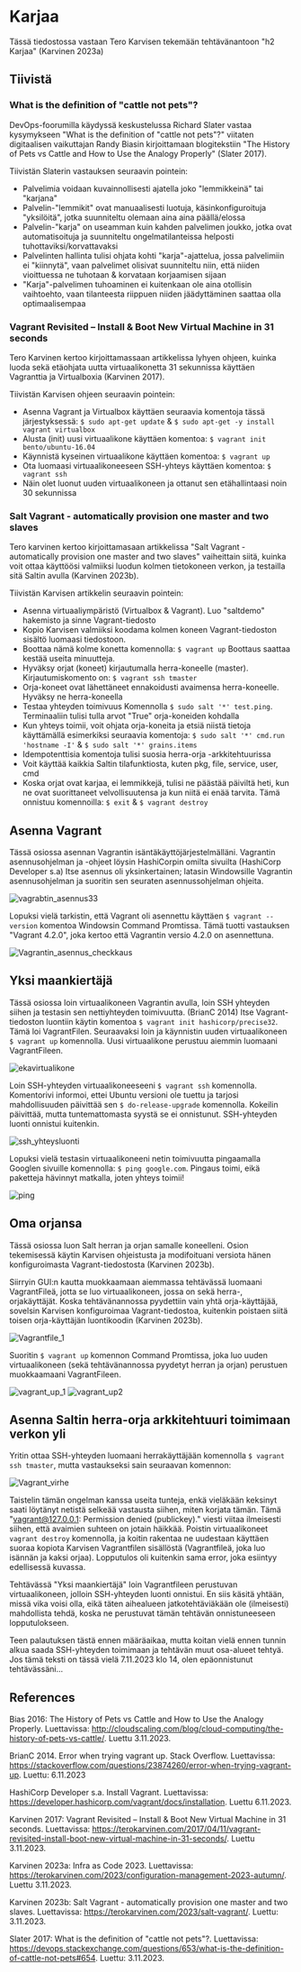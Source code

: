 # Karjaa

Tässä tiedostossa vastaan Tero Karvisen tekemään tehtävänantoon "h2 Karjaa" (Karvinen 2023a)

## Tiivistä

### What is the definition of "cattle not pets"?
DevOps-foorumilla käydyssä keskustelussa Richard Slater vastaa kysymykseen "What is the definition of "cattle not pets"?" viitaten digitaalisen vaikuttajan Randy Biasin kirjoittamaan blogitekstiin "The History of Pets vs Cattle and How to Use the Analogy Properly" (Slater 2017).

Tiivistän Slaterin vastauksen seuraavin pointein:
- Palvelimia voidaan kuvainnollisesti ajatella joko "lemmikkeinä" tai "karjana"
- Palvelin-"lemmikit" ovat manuaalisesti luotuja, käsinkonfiguroituja "yksilöitä", jotka suunniteltu olemaan aina aina päällä/elossa
- Palvelin-"karja" on useamman kuin kahden palvelimen joukko, jotka ovat automatisoituja ja suunniteltu ongelmatilanteissa helposti tuhottaviksi/korvattavaksi
- Palvelinten hallinta tulisi ohjata kohti "karja"-ajattelua, jossa palvelimiin ei "kiinnytä", vaan palvelimet olisivat suunniteltu niin, että niiden vioittuessa ne tuhotaan & korvataan korjaamisen sijaan
- "Karja"-palvelimen tuhoaminen ei kuitenkaan ole aina otollisin vaihtoehto, vaan tilanteesta riippuen niiden jäädyttäminen saattaa olla optimaalisempaa

### Vagrant Revisited – Install & Boot New Virtual Machine in 31 seconds
Tero Karvinen kertoo kirjoittamassaan artikkelissa lyhyen ohjeen, kuinka luoda sekä etäohjata uutta virtuaalikonetta 31 sekunnissa käyttäen Vagranttia ja Virtualboxia (Karvinen 2017). 

Tiivistän Karvisen ohjeen seuraavin pointein:
- Asenna Vagrant ja Virtualbox käyttäen seuraavia komentoja tässä järjestyksessä: ```$ sudo apt-get update``` & ```$ sudo apt-get -y install vagrant virtualbox```
- Alusta (init) uusi virtuaalikone käyttäen komentoa: ```$ vagrant init bento/ubuntu-16.04```
- Käynnistä kyseinen virtuaalikone käyttäen komentoa: ```$ vagrant up```
- Ota luomaasi virtuaalikoneeseen SSH-yhteys käyttäen komentoa: ```$ vagrant ssh```
- Näin olet luonut uuden virtuaalikoneen ja ottanut sen etähallintaasi noin 30 sekunnissa

### Salt Vagrant - automatically provision one master and two slaves
Tero karvinen kertoo kirjoittamasaan artikkelissa "Salt Vagrant - automatically provision one master and two slaves" vaiheittain siitä, kuinka voit ottaa käyttöösi valmiiksi luodun kolmen tietokoneen verkon, ja testailla sitä Saltin avulla (Karvinen 2023b).


Tiivistän Karvisen artikkelin seuraavin pointein:
- Asenna virtuaaliympäristö (Virtualbox & Vagrant). Luo "saltdemo" hakemisto ja sinne Vagrant-tiedosto
- Kopio Karvisen valmiiksi koodama kolmen koneen Vagrant-tiedoston sisältö luomaasi tiedostoon.
- Boottaa nämä kolme konetta komennolla: ```$ vagrant up``` Boottaus saattaa kestää useita minuutteja.
- Hyväksy orjat (koneet) kirjautumalla herra-koneelle (master). Kirjautumiskomento on: ```$ vagrant ssh tmaster```
- Orja-koneet ovat lähettäneet ennakoidusti avaimensa herra-koneelle. Hyväksy ne herra-koneella
- Testaa yhteyden toimivuus Komennolla ```$ sudo salt '*' test.ping```. Terminaaliin tulisi tulla arvot "True" orja-koneiden kohdalla
- Kun yhteys toimii, voit ohjata orja-koneita ja etsiä niistä tietoja käyttämällä esimerkiksi seuraavia komentoja: ```$ sudo salt '*' cmd.run 'hostname -I'``` & ```$ sudo salt '*' grains.items```
- Idempotenttisia komentoja tulisi suosia herra-orja -arkkitehtuurissa
- Voit käyttää kaikkia Saltin tilafunktiosta, kuten pkg, file, service, user, cmd
- Koska orjat ovat karjaa, ei lemmikkejä, tulisi ne päästää päiviltä heti, kun ne ovat suorittaneet velvollisuutensa ja kun niitä ei enää tarvita. Tämä onnistuu komennoilla: ```$ exit``` & ```$ vagrant destroy```

## Asenna Vagrant
Tässä osiossa asennan Vagrantin isäntäkäyttöjärjestelmälläni. Vagrantin asennusohjelman ja -ohjeet löysin HashiCorpin omilta sivuilta (HashiCorp Developer s.a) Itse asennus oli yksinkertainen; latasin Windowsille Vagrantin asennusohjelman ja suoritin sen seuraten asennussohjelman ohjeita.

![vagrabtin_asennus33](https://github.com/RonSkogberg/palvelinten_hallinta/assets/148875466/09dfc28c-3ec4-4d4b-8be5-7a695344abb8)

Lopuksi vielä tarkistin, että Vagrant oli asennettu käyttäen ```$ vagrant --version``` komentoa Windowsin Command Promtissa. Tämä tuotti vastauksen "Vagrant 4.2.0", joka kertoo että Vagrantin versio 4.2.0 on asennettuna.

![Vagrantin_asennus_checkkaus](https://github.com/RonSkogberg/palvelinten_hallinta/assets/148875466/2629dd8a-6a62-498c-9698-362ef069b501)

## Yksi maankiertäjä
Tässä osiossa loin virtuaalikoneen Vagrantin avulla, loin SSH yhteyden siihen ja testasin sen nettiyhteyden toimivuutta. (BrianC 2014)
Itse Vagrant-tiedoston luontiin käytin komentoa ```$ vagrant init hashicorp/precise32```. Tämä loi VagrantFilen. Seuraavaksi loin ja käynnistin uuden virtuaalikoneen ```$ vagrant up``` komennolla. Uusi virtuaalikone perustuu aiemmin luomaani VagrantFileen.

![ekavirtualikone](https://github.com/RonSkogberg/palvelinten_hallinta/assets/148875466/91258b58-c4e0-4efd-8510-03eef172bd75)

Loin SSH-yhteyden virtuaalikoneeseeni ```$ vagrant ssh``` komennolla. Komentorivi informoi, ettei Ubuntu versioni ole tuettu ja tarjosi mahdollisuuden päivittää sen ```$ do-release-upgrade``` komennolla. Kokeilin päivittää, mutta tuntemattomasta syystä se ei onnistunut. SSH-yhteyden luonti onnistui kuitenkin.

![ssh_yhteysluonti](https://github.com/RonSkogberg/palvelinten_hallinta/assets/148875466/e2c58b4c-6abb-43be-979a-f7c80df9e395)

Lopuksi vielä testasin virtuaalikoneeni netin toimivuutta pingaamalla Googlen sivuille komennolla:
```$ ping google.com```. Pingaus toimi, eikä paketteja hävinnyt matkalla, joten yhteys toimii!

![ping](https://github.com/RonSkogberg/palvelinten_hallinta/assets/148875466/602a01c8-eac4-45e3-a316-d8c003be3018)

## Oma orjansa
Tässä osiossa luon Salt herran ja orjan samalle koneelleni. Osion tekemisessä käytin Karvisen ohjeistusta ja modifoituani versiota hänen konfiguroimasta Vagrant-tiedostosta (Karvinen 2023b).

Siirryin GUI:n kautta muokkaamaan aiemmassa tehtävässä luomaani VagrantFileä, jotta se luo virtuaalikoneen, jossa on sekä herra-, orjakäyttäjät. Koska tehtävänannossa pyydettiin vain yhtä orja-käyttäjää, sovelsin Karvisen konfiguroimaa Vagrant-tiedostoa, kuitenkin poistaen siitä toisen orja-käyttäjän luontikoodin (Karvinen 2023b).

![Vagrantfile_1](https://github.com/RonSkogberg/palvelinten_hallinta/assets/148875466/bc5ded52-b53e-4aab-9676-bfbc7c2b8eec)

Suoritin ```$ vagrant up``` komennon Command Promtissa, joka luo uuden virtuaalikoneen (sekä tehtävänannossa pyydetyt herran ja orjan) perustuen muokkaamaani VagrantFileen.

![vagrant_up_1](https://github.com/RonSkogberg/palvelinten_hallinta/assets/148875466/71fc94a1-d5fc-4637-ba2b-a7b83668ba96)
![vagrant_up2](https://github.com/RonSkogberg/palvelinten_hallinta/assets/148875466/14e6b99f-1165-43ad-8b62-d12c68f87747)

## Asenna Saltin herra-orja arkkitehtuuri toimimaan verkon yli

Yritin ottaa SSH-yhteyden luomaani herrakäyttäjään komennolla ```$ vagrant ssh tmaster```, mutta vastaukseksi sain seuraavan komennon:

![Vagrant_virhe](https://github.com/RonSkogberg/palvelinten_hallinta/assets/148875466/8608beed-ea08-4b3f-81c4-642f61b8a0f9)

Taistelin tämän ongelman kanssa useita tunteja, enkä vieläkään keksinyt saati löytänyt netistä selkeää vastausta siihen, miten korjata tämän. Tämä "vagrant@127.0.0.1: Permission denied (publickey)." viesti viitaa ilmeisesti siihen, että avaimien suhteen on jotain häikkää. Poistin virtuaalikoneet ```vagrant destroy``` komennolla, ja koitin rakentaa ne uudestaan käyttäen suoraa kopiota Karvisen Vagrantfilen sisällöstä (Vagrantfileä, joka luo isännän ja kaksi orjaa). Lopputulos oli kuitenkin sama error, joka esiintyy edellisessä kuvassa. 

Tehtävässä "Yksi maankiertäjä" loin Vagrantfileen perustuvan virtuaalikoneen, jolloin SSH-yhteyden luonti onnistui. En siis käsitä yhtään, missä vika voisi olla, eikä täten aihealueen jatkotehtäviäkään ole (ilmeisesti) mahdollista tehdä, koska ne perustuvat tämän tehtävän onnistuneeseen lopputulokseen.

Teen palautuksen tästä ennen määräaikaa, mutta koitan vielä ennen tunnin alkua saada SSH-yhteyden toimimaan ja tehtävän muut osa-alueet tehtyä. Jos tämä teksti on tässä vielä 7.11.2023 klo 14, olen epäonnistunut tehtävässäni...

## References
Bias 2016: The History of Pets vs Cattle and How to Use the Analogy Properly. Luettavissa: http://cloudscaling.com/blog/cloud-computing/the-history-of-pets-vs-cattle/. Luettu 3.11.2023.

BrianC 2014. Error when trying vagrant up. Stack Overflow. Luettavissa: https://stackoverflow.com/questions/23874260/error-when-trying-vagrant-up. Luettu: 6.11.2023

HashiCorp Developer s.a. Install Vagrant. Luettavissa: https://developer.hashicorp.com/vagrant/docs/installation. Luettu 6.11.2023.

Karvinen 2017: Vagrant Revisited – Install & Boot New Virtual Machine in 31 seconds. Luettavissa: https://terokarvinen.com/2017/04/11/vagrant-revisited-install-boot-new-virtual-machine-in-31-seconds/. Luettu 3.11.2023.

Karvinen 2023a: Infra as Code 2023. Luettavissa: https://terokarvinen.com/2023/configuration-management-2023-autumn/. Luettu 3.11.2023.

Karvinen 2023b: Salt Vagrant - automatically provision one master and two slaves. Luettavissa: https://terokarvinen.com/2023/salt-vagrant/. Luettu: 3.11.2023.

Slater 2017: What is the definition of "cattle not pets"?. Luettavissa: https://devops.stackexchange.com/questions/653/what-is-the-definition-of-cattle-not-pets#654. Luettu: 3.11.2023.
